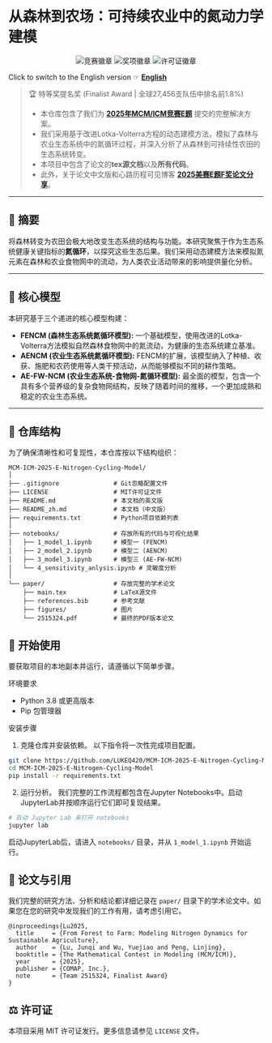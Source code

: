 # 从森林到农场：可持续农业中的氮动力学建模

<div align="center">
<p>
    <img src="https://img.shields.io/badge/MCM/ICM-2025-blue" alt="竞赛徽章">
    <img src="https://img.shields.io/badge/Award-Finalist-brightgreen" alt="奖项徽章">
    <img src="https://img.shields.io/badge/License-MIT-yellow" alt="许可证徽章">
</p>
</div>
<div align="left">

Click to switch to the English version ☞ **[English](./README.md)** 

</div>

> 🏆 特等奖提名奖 (Finalist Award | 全球27,456支队伍中排名前1.8%)
> -  本仓库包含了我们为 **[2025年MCM/ICM竞赛E题](https://www.contest.comap.com/undergraduate/contests/mcm/contests/2025/problems/2025_ICM_Problem_E.pdf)** 提交的完整解决方案。
> -  我们采用基于改进Lotka-Volterra方程的动态建模方法，模拟了森林与农业生态系统中的氮循环过程，并深入分析了从森林到可持续性农田的生态系统转变。
> -  本项目中包含了论文的**tex源文档**以及**所有代码**。
> - 此外，关于论文中文版和心路历程可见博客 **[2025美赛E题F奖论文分享](https://www.cnblogs.com/JQ-Luke/p/18858431)**。

---

## 📖 摘要

将森林转变为农田会极大地改变生态系统的结构与功能。本研究聚焦于作为生态系统健康关键指标的**氮循环**，以探究这些生态后果。我们采用动态建模方法来模拟氮元素在森林和农业食物网中的流动，为人类农业活动带来的影响提供量化分析。

---

## 🔬 核心模型

本研究基于三个递进的核心模型构建：

* **FENCM (森林生态系统氮循环模型):** 一个基础模型，使用改进的Lotka-Volterra方法模拟自然森林食物网中的氮流动，为健康的生态系统建立基准。
* **AENCM (农业生态系统氮循环模型):** FENCM的扩展，该模型纳入了种植、收获、施肥和农药使用等人类干预活动，从而能够模拟不同的耕作策略。
* **AE-FW-NCM (农业生态系统-食物网-氮循环模型):** 最全面的模型，包含一个具有多个营养级的复杂食物网结构，反映了随着时间的推移，一个更加成熟和稳定的农业生态系统。

---

## 📁 仓库结构

为了确保清晰性和可复现性，本仓库按以下结构组织：

```plaintext
MCM-ICM-2025-E-Nitrogen-Cycling-Model/
│
├── .gitignore               # Git忽略配置文件
├── LICENSE                  # MIT许可证文件
├── README.md                # 本文档的英文版
├── README_zh.md             # 本文档（中文版）
├── requirements.txt         # Python项目依赖列表
│
├── notebooks/               # 存放所有的代码与可视化结果
│   ├── 1_model_1.ipynb      # 模型一 (FENCM)
│   ├── 2_model_2.ipynb      # 模型二 (AENCM)
│   ├── 3_model_3.ipynb      # 模型三 (AE-FW-NCM)
│   └── 4_sensitivity_anlysis.ipynb # 灵敏度分析
│
└── paper/                   # 存放完整的学术论文
    ├── main.tex             # LaTeX源文件
    ├── references.bib       # 参考文献
    ├── figures/             # 图片
    └── 2515324.pdf          # 最终的PDF版本论文
```

## 🚀 开始使用
要获取项目的本地副本并运行，请遵循以下简单步骤。

环境要求
- Python 3.8 或更高版本
- Pip 包管理器

安装步骤
1. 克隆仓库并安装依赖。 以下指令将一次性完成项目配置。
```Bash
git clone https://github.com/LUKEQ420/MCM-ICM-2025-E-Nitrogen-Cycling-Model.git
cd MCM-ICM-2025-E-Nitrogen-Cycling-Model
pip install -r requirements.txt
```

2. 运行分析。 我们完整的工作流程都包含在Jupyter Notebooks中。启动JupyterLab并按顺序运行它们即可复现结果。
```Bash
# 启动 Jupyter Lab 来打开 notebooks
jupyter lab
```
启动JupyterLab后，请进入 `notebooks/` 目录，并从 `1_model_1.ipynb` 开始运行。

## 📄 论文与引用
我们完整的研究方法、分析和结论都详细记录在 `paper/` 目录下的学术论文中。如果您在您的研究中发现我们的工作有用，请考虑引用它。

```Code snippet
@inproceedings{Lu2025,
  title     = {From Forest to Farm: Modeling Nitrogen Dynamics for Sustainable Agriculture},
  author    = {Lu, Junqi and Wu, Yuejiao and Peng, Linjing},
  booktitle = {The Mathematical Contest in Modeling (MCM/ICM)},
  year      = {2025},
  publisher = {COMAP, Inc.},
  note      = {Team 2515324, Finalist Award}
}
```
## ⚖️ 许可证
本项目采用 MIT 许可证发行。更多信息请参见 `LICENSE` 文件。
